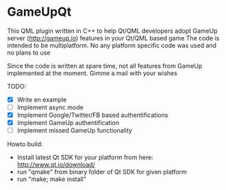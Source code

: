 # GameUpQt

This QML plugin written in C++ to help Qt/QML developers adopt GameUp server (http://gameup.io) features in your Qt/QML based game
The code is intended to be multiplatform. No any platform specific code was used and no plans to use

Since the code is written at spare time, not all features from GameUp implemented at the moment. Gimme a mail with your wishes

TODO:
- [x] Write en example
- [ ] Implement async mode
- [x] Implement Google/Twitter/FB based authentifications
- [x] Implement GameUp authentification
- [ ] Implement missed GameUp functionality

Howto build:
 * Install latest Qt SDK for your platform from here: http://www.qt.io/download/
 * run "qmake" from binary folder of Qt SDK for given platform
 * run "make; make install"
